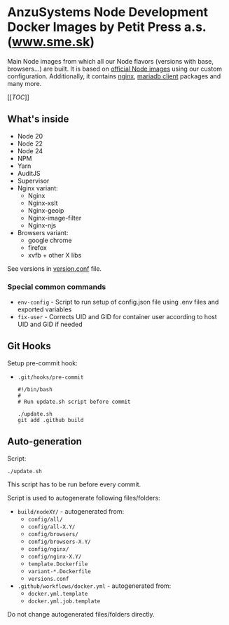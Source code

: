 AnzuSystems Node Development Docker Images by Petit Press a.s. (www.sme.sk)
=====

Main Node images from which all our Node flavors (versions with base, browsers...) are built. It is based on [official Node images](https://hub.docker.com/_/node) using our custom configuration.
Additionally, it contains [nginx](https://nginx.org/), [mariadb client](https://mariadb.com/downloads/) packages and many more.

[[_TOC_]]

## What's inside

- Node 20
- Node 22
- Node 24
- NPM
- Yarn
- AuditJS
- Supervisor
- Nginx variant:
  - Nginx
  - Nginx-xslt
  - Nginx-geoip
  - Nginx-image-filter
  - Nginx-njs
- Browsers variant:
  - google chrome
  - firefox
  - xvfb + other X libs

See versions in [version.conf](https://github.com/anzusystems/docker-node/blob/main/versions.conf) file.

### Special common commands

- `env-config` - Script to run setup of config.json file using .env files and exported variables
- `fix-user` - Corrects UID and GID for container user according to host UID and GID if needed

## Git Hooks

Setup pre-commit hook:

- `.git/hooks/pre-commit`

      #!/bin/bash
      #
      # Run update.sh script before commit

      ./update.sh
      git add .github build

## Auto-generation

Script:

    ./update.sh

This script has to be run before every commit.

Script is used to autogenerate following files/folders:

- `build/nodeXY/` - autogenerated from:
  - `config/all/`
  - `config/all-X.Y/`
  - `config/browsers/`
  - `config/browsers-X.Y/`
  - `config/nginx/`
  - `config/nginx-X.Y/`
  - `template.Dockerfile`
  - `variant-*.Dockerfile`
  - `versions.conf`
- `.github/workflows/docker.yml` - autogenerated from:
  - `docker.yml.template`
  - `docker.yml.job.template`

Do not change autogenerated files/folders directly.
